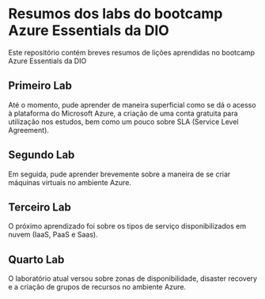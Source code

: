 # Resumos dos labs do bootcamp Azure Essentials da DIO
Este repositório contém breves resumos de lições aprendidas no bootcamp Azure Essentials da DIO

## Primeiro Lab
Até o momento, pude aprender de maneira superficial como se dá o acesso à plataforma do Microsoft Azure, a criação de uma conta gratuita para utilização nos estudos, bem como um pouco sobre SLA (Service Level Agreement).

## Segundo Lab
Em seguida, pude aprender brevemente sobre a maneira de se criar máquinas virtuais no ambiente Azure.

## Terceiro Lab
O próximo aprendizado foi sobre os tipos de serviço disponibilizados em nuvem (IaaS, PaaS e Saas).

## Quarto Lab
O laboratório atual versou sobre zonas de disponibilidade, disaster recovery e a criação de grupos de recursos no ambiente Azure.
